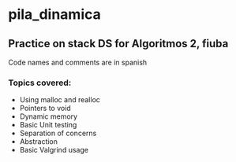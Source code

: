 # pila_dinamica
## Practice on stack DS for Algoritmos 2, fiuba

Code names and comments are in spanish

### Topics covered:
- Using malloc and realloc
- Pointers to void
- Dynamic memory
- Basic Unit testing
- Separation of concerns
- Abstraction
- Basic Valgrind usage
